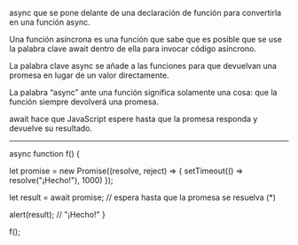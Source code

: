  async que se pone delante de una declaración de función para convertirla en una función async.

Una función asíncrona es una función que sabe que es posible que se use la palabra clave  await dentro de ella para invocar código asíncrono.

La palabra clave async se añade a las funciones para que devuelvan una promesa en lugar de un valor directamente.

La palabra “async” ante una función significa solamente una cosa: que la función siempre devolverá una promesa.

await hace que JavaScript espere hasta que la promesa responda y devuelve su resultado.

------------------------------------------------------------------------------------------

async function f() {

  let promise = new Promise((resolve, reject) => {
    setTimeout(() => resolve("¡Hecho!"), 1000)
  });

  let result = await promise; // espera hasta que la promesa se resuelva (*)

  alert(result); // "¡Hecho!"
}

f();